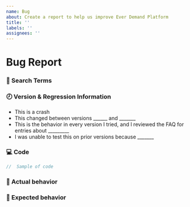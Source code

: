 ```yaml
---
name: Bug
about: Create a report to help us improve Ever Demand Platform
title: ''
labels: ''
assignees: ''
---
```

# Bug Report

<!--
  Please fill in each section completely. Thank you!
-->

### 🔎 Search Terms

<!--
  What search terms did you use when trying to find an existing bug report?
  List them here so people in the future can find this one more easily.
-->

### 🕗 Version & Regression Information

<!-- When did you start seeing this bug occur?

Please keep and fill in the line that best applies:
-->
- This is a crash
- This changed between versions ______ and _______
- This is the behavior in every version I tried, and I reviewed the FAQ for entries about _________
- I was unable to test this on prior versions because _______

### 💻 Code

<!-- Please post the relevant code sample here as well-->
```ts
//  Sample of code
```

### 🙁 Actual behavior

<!-- What happened, and why it was wrong -->

### 🙂 Expected behavior

<!-- What you expected to happen instead, and why -->